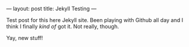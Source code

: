 —
layout: post
title: Jekyll Testing
—

Test post for this here Jekyll site. Been playing with Github all day and I think I finally *kind of* got it. Not really, though.

Yay, new stuff!